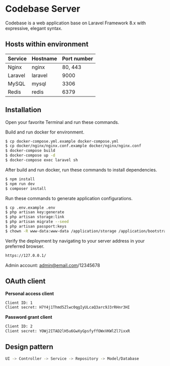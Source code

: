 # Codebase Server

Codebase is a web application base on Laravel Framework 8.x with expressive, elegant syntax.

## Hosts within environment

| Service | Hostname | Port number |
| ------- | -------- | ----------- |
| Nginx   | nginx    | 80, 443     |
| Laravel | laravel  | 9000        |
| MySQL   | mysql    | 3306        |
| Redis   | redis    | 6379        |

## Installation

Open your favorite Terminal and run these commands.

Build and run docker for environment.

```sh
$ cp docker-compose.yml.example docker-compose.yml
$ cp docker/nginx/nginx.conf.example docker/nginx/nginx.conf
$ docker-compose build
$ docker-compose up -d
$ docker-compose exec laravel sh
```

After build and run docker, run these commands to install dependencies.

```sh
$ npm install
$ npm run dev
$ composer install
```

Run these commands to generate application configurations.

```sh
$ cp .env.example .env
$ php artisan key:generate
$ php artisan storage:link
$ php artisan migrate --seed
$ php artisan passport:keys
$ chown -R www-data:www-data /application/storage /application/bootstrap/cache
```

Verify the deployment by navigating to your server address in your preferred browser.

```sh
https://127.0.0.1/
```

Admin account: admin@email.com/12345678

## OAuth client

**Personal access client**

```sh
Client ID: 1
Client secret: H7Y4j1Thmd5Zlwc0qgIyULcaQ3arc9J3rRHnr3HI
```

**Password grant client**

```sh
Client ID: 2
Client secret: YOWj2ITAD2lH5u6GwXyGpsfyffOWxVKWlZl7ixxR
```

## Design pattern

```sh
UI -> Controller -> Service -> Repository -> Model/Database
```
